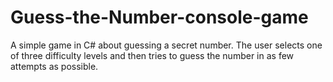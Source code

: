 # Guess-the-Number-console-game
A simple game in C# about guessing a secret number. The user selects one of three difficulty levels and then tries to guess the number in as few attempts as possible.
